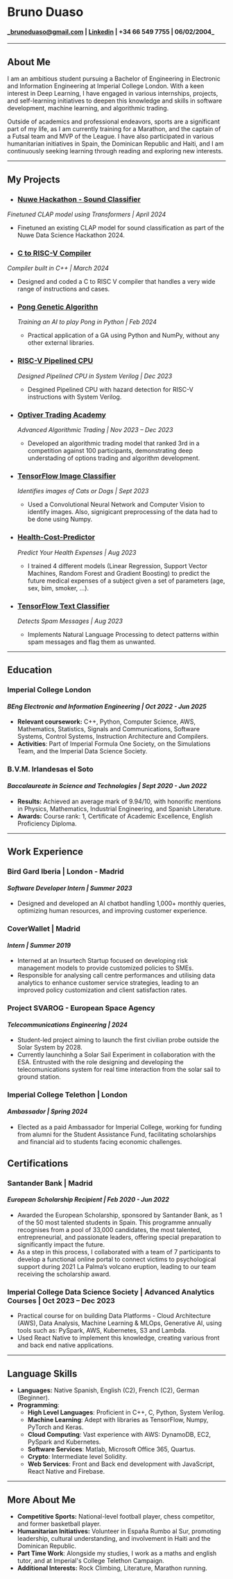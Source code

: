# Bruno Duaso 
#### _brunoduaso@gmail.com | [Linkedin](www.linkedin.com/in/bruno-duaso-jimeno-744464262) | +34 66 549 7755  | 06/02/2004_
---

## About Me
I am an ambitious student pursuing a Bachelor of Engineering in Electronic and Information Engineering at Imperial College London. With a keen interest in Deep Learning, I have engaged in various internships, projects, and self-learning initiatives to deepen this knowledge and skills in software development, machine learning, and algorithmic trading. 

Outside of academics and professional endeavors, sports are a significant part of my life, as I am currently training for a Marathon, and the captain of a Futsal team and MVP of the League. I have also participated in various humanitarian initiatives in Spain, the Dominican Republic and Haiti, and I am continuously seeking learning through reading and exploring new interests.

---

## My Projects
* ### [Nuwe Hackathon - Sound Classifier](https://github.com/duasob/nuwehack-data-AI_SR)
_Finetuned CLAP model using Transformers | April 2024_
- Finetuned an existing CLAP model for sound classification as part of the Nuwe Data Science Hackathon 2024. 
* ### [C to RISC-V Compiler](https://github.com/duasob/Compiler-C-RISCV-)
_Compiler built in C++ | March 2024_
- Designed and coded a C to RISC V compiler that handles a very wide range of instructions and cases. 
* ### [Pong Genetic Algorithn](https://github.com/duasob/Pong-Genetic-Algorithm)
   _Training an AI to play Pong in Python | Feb 2024_ 
    - Practical application of a GA using Python and NumPy, without any other external libraries. 

* ### [RISC-V Pipelined CPU ](https://github.com/chinjyanson/Reduced_RISC-V-Team1)
    _Designed Pipelined CPU in System Verilog | Dec 2023_
    - Desgined Pipelined CPU with hazard detection for RISC-V instructions with System Verilog. 

* ### [Optiver Trading Academy ](https://github.com/duasob/marketMakingAlgo)
    _Advanced Algorithmic Trading | Nov 2023 – Dec 2023_
    - Developed an algorithmic trading model that ranked 3rd in a competition against 100 participants, demonstrating deep understading of options trading and algorithm development.    


* ### [TensorFlow Image Classifier](https://github.com/duasob/Image-Classifier/tree/main)
    _Identifies images of Cats or Dogs | Sept 2023_

    -  Used a Convolutional Neural Network and Computer Vision to identify images. Also, signigicant preprocessing of the data had to be done using Numpy. 

* ### [Health-Cost-Predictor  ](https://github.com/duasob/Health-Cost-Predictor/tree/main)
    _Predict Your Health Expenses | Aug 2023_
    - I trained 4 different models (Linear Regression, Support Vector Machines, Random Forest and Gradient Boosting) to predict the future medical expenses of a subject given a set of parameters (age, sex, bim, smoker, ...).

* ### [TensorFlow Text Classifier ](https://github.com/duasob/Text-Classifier)
    _Detects Spam Messages | Aug 2023_ 
    - Implements Natural Language Processing to detect patterns within spam messages and flag them as unwanted. 



---


## Education

### Imperial College London
#### _BEng Electronic and Information Engineering | Oct 2022 - Jun 2025_
- **Relevant coursework:** C++, Python, Computer Science, AWS, Mathematics, Statistics, Signals and Communications, Software Systems, Control Systems, Instruction Architecture and Compilers. 
- **Activities**: Part of Imperial Formula One Society, on the Simulations Team, and the Imperial Data Science 
Society. 

### B.V.M. Irlandesas el Soto
#### _Baccalaureate in Science and Technologies | Sept 2020 - Jun 2022_
- **Results:** Achieved an average mark of 9.94/10, with honorific mentions in Physics, Mathematics, Industrial Engineering, and Spanish Literature.
- **Awards:** Course rank: 1, Certificate of Academic Excellence, English Proficiency Diploma.

---
## Work Experience

### Bird Gard Iberia | London - Madrid
#### _Software Developer Intern | Summer 2023_
- Designed and developed an AI chatbot handling 1,000+ monthly queries, optimizing human resources, and improving customer experience.

### CoverWallet | Madrid
#### _Intern | Summer 2019_
- Interned at an Insurtech Startup focused on developing risk management models to provide customized policies to SMEs.
- Responsible for analysing call centre performances and utilising data analytics to enhance customer service strategies, leading to an improved policy customization and client satisfaction rates. 

### Project SVAROG - European Space Agency 
#### *Telecommunications Engineering | 2024* 
- Student-led project aiming to launch the first civilian probe outside the Solar System by 2028. 
- Currently launchinhg a Solar Sail Experiment in collaboration with the ESA. Entrusted with the role designing and developing the telecomunications system for real time interaction from the solar sail to ground station.  

### Imperial College Telethon | London
#### _Ambassador | Spring 2024_
- Elected as a paid Ambassador for Imperial College, working for funding from alumni for the Student Assistance Fund, facilitating scholarships and financial aid to students facing economic challenges.

## Certifications
### Santander Bank | Madrid
#### _European Scholarship Recipient | Feb 2020 - Jun 2022_
- Awarded the European Scholarship, sponsored by Santander Bank, as 1 of the 50 most talented students in 
Spain. This programme annually recognises from a pool of 33,000 candidates, the most talented, 
entrepreneurial, and passionate leaders, offering special preparation to significantly impact the future. 
- As a step in this process, I collaborated with a team of 7 participants to develop a functional online portal to 
connect victims to psychological support during 2021 La Palma’s volcano eruption, leading to our team 
receiving the scholarship award. 

### Imperial College Data Science Society | Advanced Analytics Courses | Oct 2023 – Dec 2023
- Practical course for on building Data Platforms - Cloud Architecture (AWS), Data Analysis, Machine Learning & 
MLOps, Generative AI, using tools such as: PySpark, AWS, Kubernetes, S3 and Lambda.  
- Used React Native to implement this knowledge, creating various front and back end native applications.  

---
## Language Skills
- **Languages:** Native Spanish, English (C2), French (C2), German (Beginner).
- **Programming**:  
    - **High Level Languages**: Proficient in C++, C, Python, System Verilog. 
    - **Machine Learning**: Adept with libraries as TensorFlow, Numpy, PyTorch and Keras. 
    - **Cloud Computing**: Vast experience with AWS: DynamoDB, EC2, PySpark and Kubernetes. 
    - **Software Services**: Matlab, Microsoft Office 365, Quartus. 
    - **Crypto**: Intermediate level Solidity. 
    - **Web Services**: Front and Back end development with JavaScript, React Native and Firebase. 

---
## More About Me
- **Competitive Sports:** National-level football player, chess competitor, and former basketball player.
- **Humanitarian Initiatives:** Volunteer in España Rumbo al Sur, promoting leadership, cultural understanding, and involvement in Haiti and the Dominican Republic.
- **Part Time Work**: Alongside my studies, I work as a maths and english tutor, and at Imperial's College Telethon Campaign. 
- **Additional Interests:** Rock Climbing, Literature, Marathon running.

